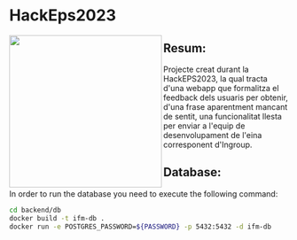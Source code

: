 # HackEps2023
<img align="left" src="https://github.com/maariafarelo/HackEps2023/assets/114859584/4f16c887-741b-4725-91df-6065d516967d" height=275px>

## Resum:
Projecte creat durant la HackEPS2023, la qual tracta d'una webapp que formalitza el feedback dels usuaris per obtenir, d'una frase aparentment mancant de sentit, una funcionalitat llesta per enviar a l'equip de desenvolupament de l'eina corresponent d'Ingroup.

## Database:
In order to run the database you need to execute the following command: 
```bash
cd backend/db
docker build -t ifm-db .
docker run -e POSTGRES_PASSWORD=${PASSWORD} -p 5432:5432 -d ifm-db  
```

